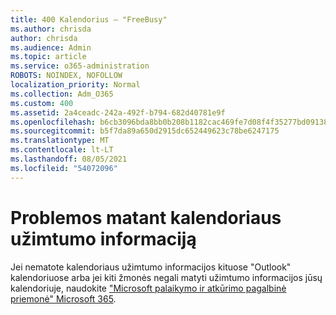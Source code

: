 ```yaml
---
title: 400 Kalendorius – "FreeBusy"
ms.author: chrisda
author: chrisda
ms.audience: Admin
ms.topic: article
ms.service: o365-administration
ROBOTS: NOINDEX, NOFOLLOW
localization_priority: Normal
ms.collection: Adm_O365
ms.custom: 400
ms.assetid: 2a4ceadc-242a-492f-b794-682d40781e9f
ms.openlocfilehash: b6cb3096bda8bb0b208b1182cac469fe7d08f4f35277bd09138f770d4aeaa106
ms.sourcegitcommit: b5f7da89a650d2915dc652449623c78be6247175
ms.translationtype: MT
ms.contentlocale: lt-LT
ms.lasthandoff: 08/05/2021
ms.locfileid: "54072096"
---
```

# <a name="issues-seeing-calendar-freebusy-information"></a>Problemos matant kalendoriaus užimtumo informaciją

Jei nematote kalendoriaus užimtumo informacijos kituose "Outlook" kalendoriuose arba jei kiti žmonės negali matyti užimtumo informacijos jūsų kalendoriuje, naudokite ["Microsoft palaikymo ir atkūrimo pagalbinė priemonė" Microsoft 365](https://diagnostics.office.com/).
